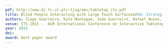 ```yaml
---
pdf: http://www.di.fc.ul.pt/~tjvg/amc/tabletop_its.pdf
title: Blind People Interacting with Large Touch Surfaces&#58; Strategies for One-handed and Two-handed Exploration
authors: Tiago Guerreiro, Kyle Montague, João Guerreiro, Rafael Nunes, Hugo Nicolau, Daniel Gonçalves
venue: ITS 2015 -  ACM International Conference on Interactive Tabletops and Surfaces, Madeira, Portugal, Novembro, 2015
year: 2015
doi: 
award: best paper award
---
```

